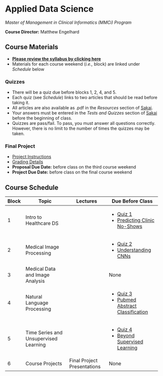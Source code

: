 # Applied Data Science
*Master of Management in Clinical Informatics (MMCi) Program*

**Course Director:** Matthew Engelhard

## Course Materials

- **[Please review the syllabus by clicking here](https://github.com/mengelhard/mmci_applied_ds/blob/master/syllabus.md)**
- Materials for each course weekend (*i.e.,* block) are linked under *Schedule* below

### Quizzes
- There will be a quiz due before blocks 1, 2, 4, and 5.
- Each quiz (see *Schedule*) links to two articles that should be read before taking it.
- All articles are also available as .pdf in the *Resources* section of [Sakai](https://sakai.duke.edu).
- Your answers must be entered in the *Tests and Quizzes* section of [Sakai](https://sakai.duke.edu) before the beginning of class.
- Quizzes are pass/fail. To pass, you must answer all questions correctly. However, there is no limit to the number of times the quizzes may be taken.

### Final Project
- [Project Instructions](https://github.com/mengelhard/mmci_applied_ds/blob/master/final_project.md)
- [Grading Details](https://github.com/mengelhard/mmci_applied_ds/blob/master/final_project_grading.md)
- **Proposal Due Date:** before class on the third course weekend
- **Project Due Date:** before class on the final course weekend

## Course Schedule

Block | Topic | Lectures | Due Before Class
--- | --- | --- | ---
1 | Intro to Healthcare DS | | <ul><li>[Quiz 1](https://github.com/mengelhard/mmci_applied_ds/blob/master/quizzes/block1.md)</li><li>[Predicting Clinic No-Shows](https://github.com/mengelhard/mmci_applied_ds/blob/master/notebooks/block1_noshows_noncoding.ipynb)</li></ul>
2 | Medical Image Processing | | <ul><li>[Quiz 2](https://github.com/mengelhard/mmci_applied_ds/blob/master/quizzes/block2.md)</li><li>[Understanding CNNs](https://github.com/mengelhard/mmci_applied_ds/blob/master/notebooks/block2_mnist_cnn.ipynb)</li></ul>
3 | Medical Data and Image Analysis | | None | <ul><li>Final Project Proposal</li></ul>
4 | Natural Language Processing | | <ul><li>[Quiz 3](https://github.com/mengelhard/mmci_applied_ds/blob/master/quizzes/block3.md)</li><li>[Pubmed Abstract Classification](https://github.com/mengelhard/mmci_applied_ds/blob/master/notebooks/block3_abstract_classification.ipynb)</li></ul>
5 | Time Series and Unsupervised Learning | | <ul><li>[Quiz 4](https://github.com/mengelhard/mmci_applied_ds/blob/master/quizzes/block4.md)</li><li>[Beyond Supervised Learning](https://github.com/mengelhard/mmci_applied_ds/blob/master/notebooks/block4_beyond_supervised_learning.ipynb)</li></ul>
6 | Course Projects | Final Project Presentations | None | <ul><li>Final Project Report</li><li>Final Project Slides</li></ul>
